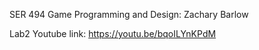 SER 494 Game Programming and Design: Zachary Barlow

Lab2 Youtube link: https://youtu.be/bqoILYnKPdM
